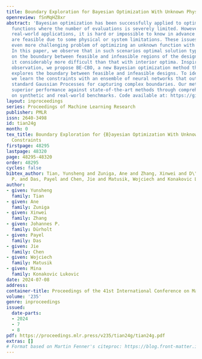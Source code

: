 ```yaml
---
title: Boundary Exploration for Bayesian Optimization With Unknown Physical Constraints
openreview: fSnMqHZ8xr
abstract: 'Bayesian optimization has been successfully applied to optimize black-box
  functions where the number of evaluations is severely limited. However, in many
  real-world applications, it is hard or impossible to know in advance which designs
  are feasible due to some physical or system limitations. These issues lead to an
  even more challenging problem of optimizing an unknown function with unknown constraints.
  In this paper, we observe that in such scenarios optimal solution typically lies
  on the boundary between feasible and infeasible regions of the design space, making
  it considerably more difficult than that with interior optima. Inspired by this
  observation, we propose BE-CBO, a new Bayesian optimization method that efficiently
  explores the boundary between feasible and infeasible designs. To identify the boundary,
  we learn the constraints with an ensemble of neural networks that outperform the
  standard Gaussian Processes for capturing complex boundaries. Our method demonstrates
  superior performance against state-of-the-art methods through comprehensive experiments
  on synthetic and real-world benchmarks. Code available at: https://github.com/yunshengtian/BE-CBO'
layout: inproceedings
series: Proceedings of Machine Learning Research
publisher: PMLR
issn: 2640-3498
id: tian24g
month: 0
tex_title: Boundary Exploration for {B}ayesian Optimization With Unknown Physical
  Constraints
firstpage: 48295
lastpage: 48320
page: 48295-48320
order: 48295
cycles: false
bibtex_author: Tian, Yunsheng and Zuniga, Ane and Zhang, Xinwei and D\"{u}rholt, Johannes
  P. and Das, Payel and Chen, Jie and Matusik, Wojciech and Konakovic Lukovic, Mina
author:
- given: Yunsheng
  family: Tian
- given: Ane
  family: Zuniga
- given: Xinwei
  family: Zhang
- given: Johannes P.
  family: Dürholt
- given: Payel
  family: Das
- given: Jie
  family: Chen
- given: Wojciech
  family: Matusik
- given: Mina
  family: Konakovic Lukovic
date: 2024-07-08
address:
container-title: Proceedings of the 41st International Conference on Machine Learning
volume: '235'
genre: inproceedings
issued:
  date-parts:
  - 2024
  - 7
  - 8
pdf: https://proceedings.mlr.press/v235/tian24g/tian24g.pdf
extras: []
# Format based on Martin Fenner's citeproc: https://blog.front-matter.io/posts/citeproc-yaml-for-bibliographies/
---
```

